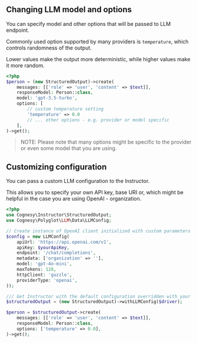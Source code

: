 ## Changing LLM model and options

You can specify model and other options that will be passed to LLM endpoint.

Commonly used option supported by many providers is `temperature`, which controls randomness of the output.

Lower values make the output more deterministic, while higher values make it more random.

```php
<?php
$person = (new StructuredOutput)->create(
    messages: [['role' => 'user', 'content' => $text]],
    responseModel: Person::class,
    model: 'gpt-3.5-turbo',
    options: [
        // custom temperature setting
        'temperature' => 0.0
        // ... other options - e.g. provider or model specific
    ],
)->get();
```

> NOTE: Please note that many options might be specific to the provider or even some model that you are using.

## Customizing configuration

You can pass a custom LLM configuration to the Instructor.

This allows you to specify your own API key, base URI or,
which might be helpful in the case you are using OpenAI - organization.

```php
<?php
use Cognesy\Instructor\StructuredOutput;
use Cognesy\Polyglot\LLM\Data\LLMConfig;

// Create instance of OpenAI client initialized with custom parameters
$config = new LLMConfig(
    apiUrl: 'https://api.openai.com/v1',
    apiKey: $yourApiKey,
    endpoint: '/chat/completions',
    metadata: ['organization' => ''],
    model: 'gpt-4o-mini',
    maxTokens: 128,
    httpClient: 'guzzle',
    providerType: 'openai',
));

/// Get Instructor with the default configuration overridden with your own
$structuredOutput = (new StructuredOutput)->withLLMConfig($driver);

$person = $structuredOutput->create(
    messages: [['role' => 'user', 'content' => $text]],
    responseModel: Person::class,
    options: ['temperature' => 0.0],
)->get();
```
